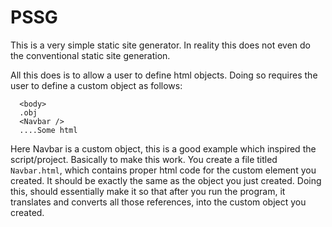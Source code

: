 # PSSG

This is a very simple static site generator. In reality this does not even do the conventional
static site generation.

All this does is to allow a user to define html objects. Doing so requires the user to define a
custom object as follows:

```
  <body>
  .obj
  <Navbar />
  ....Some html
```

Here Navbar is a custom object, this is a good example which inspired the script/project. Basically
to make this work. You create a file titled `Navbar.html`, which contains proper html code for the
custom element you created. It should be exactly the same as the object you just created.
Doing this, should essentially make it so that after you run the program, it
translates and converts all those references, into the custom object you created.
